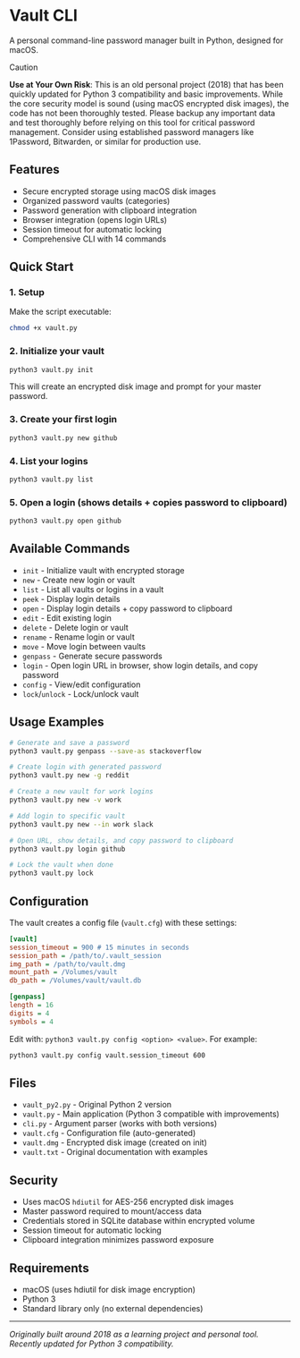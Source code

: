 # Vault CLI

A personal command-line password manager built in Python, designed for macOS.

> [!CAUTION]
> 
> **Use at Your Own Risk**: This is an old personal project (2018) that has
> been quickly updated for Python 3 compatibility and basic improvements. While
> the core security model is sound (using macOS encrypted disk images), the code
> has not been thoroughly tested. Please backup any important data and test
> thoroughly before relying on this tool for critical password management.
> Consider using established password managers like 1Password, Bitwarden, or
> similar for production use.

## Features

- Secure encrypted storage using macOS disk images
- Organized password vaults (categories)
- Password generation with clipboard integration
- Browser integration (opens login URLs)
- Session timeout for automatic locking
- Comprehensive CLI with 14 commands

## Quick Start

### 1. Setup

Make the script executable:

```sh
chmod +x vault.py
```

### 2. Initialize your vault

```sh
python3 vault.py init
```

This will create an encrypted disk image and prompt for your master password.

### 3. Create your first login

```sh
python3 vault.py new github
```

### 4. List your logins

```sh
python3 vault.py list
```

### 5. Open a login (shows details + copies password to clipboard)

```sh
python3 vault.py open github
```

## Available Commands

- `init` - Initialize vault with encrypted storage
- `new` - Create new login or vault
- `list` - List all vaults or logins in a vault
- `peek` - Display login details
- `open` - Display login details + copy password to clipboard
- `edit` - Edit existing login
- `delete` - Delete login or vault
- `rename` - Rename login or vault
- `move` - Move login between vaults
- `genpass` - Generate secure passwords
- `login` - Open login URL in browser, show login details, and copy password
- `config` - View/edit configuration
- `lock`/`unlock` - Lock/unlock vault

## Usage Examples

```sh
# Generate and save a password
python3 vault.py genpass --save-as stackoverflow

# Create login with generated password
python3 vault.py new -g reddit

# Create a new vault for work logins
python3 vault.py new -v work

# Add login to specific vault
python3 vault.py new --in work slack

# Open URL, show details, and copy password to clipboard
python3 vault.py login github

# Lock the vault when done
python3 vault.py lock
```

## Configuration

The vault creates a config file (`vault.cfg`) with these settings:

```ini
[vault]
session_timeout = 900 # 15 minutes in seconds
session_path = /path/to/.vault_session
img_path = /path/to/vault.dmg
mount_path = /Volumes/vault
db_path = /Volumes/vault/vault.db

[genpass]
length = 16
digits = 4
symbols = 4
```

Edit with: `python3 vault.py config <option> <value>`. For example:

```sh
python3 vault.py config vault.session_timeout 600
```

## Files

- `vault_py2.py` - Original Python 2 version
- `vault.py` - Main application (Python 3 compatible with improvements)
- `cli.py` - Argument parser (works with both versions)
- `vault.cfg` - Configuration file (auto-generated)
- `vault.dmg` - Encrypted disk image (created on init)
- `vault.txt` - Original documentation with examples

## Security

- Uses macOS `hdiutil` for AES-256 encrypted disk images
- Master password required to mount/access data
- Credentials stored in SQLite database within encrypted volume
- Session timeout for automatic locking
- Clipboard integration minimizes password exposure

## Requirements

- macOS (uses hdiutil for disk image encryption)
- Python 3
- Standard library only (no external dependencies)

---

*Originally built around 2018 as a learning project and personal tool. Recently
updated for Python 3 compatibility.*
